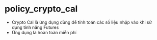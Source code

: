# policy_crypto_cal

- Crypto Cal là ứng dụng dùng để tính toán các số liệu nhập vào khi sử dụng tính năng Futures
- Ứng dụng là hoàn toàn miễn phí
